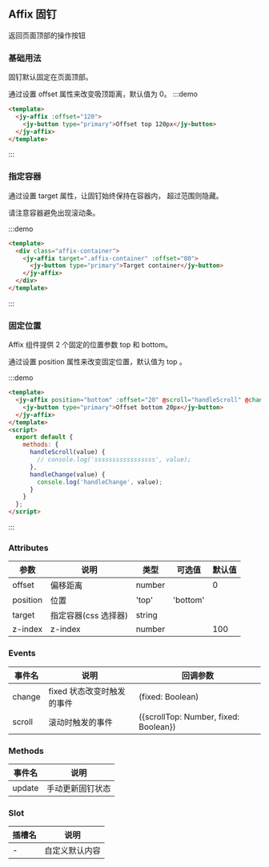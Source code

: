 ## Affix 固钉

返回页面顶部的操作按钮

### 基础用法

固钉默认固定在页面顶部。

通过设置 offset 属性来改变吸顶距离，默认值为 0。
:::demo

```html
<template>
  <jy-affix :offset="120">
    <jy-button type="primary">Offset top 120px</jy-button>
  </jy-affix>
</template>
```

:::

### 指定容器

通过设置 target 属性，让固钉始终保持在容器内， 超过范围则隐藏。

请注意容器避免出现滚动条。

:::demo

```html
<template>
  <div class="affix-container">
    <jy-affix target=".affix-container" :offset="80">
      <jy-button type="primary">Target container</jy-button>
    </jy-affix>
  </div>
</template>
```

:::

### 固定位置

Affix 组件提供 2 个固定的位置参数 top 和 bottom。

通过设置 position 属性来改变固定位置，默认值为 top 。

:::demo

```html
<template>
  <jy-affix position="bottom" :offset="20" @scroll="handleScroll" @change="handleChange">
    <jy-button type="primary">Offset bottom 20px</jy-button>
  </jy-affix>
</template>
<script>
  export default {
    methods: {
      handleScroll(value) {
        // console.log('sssssssssssssssss', value);
      },
      handleChange(value) {
        console.log('handleChange', value);
      }
    }
  };
</script>
```

:::

### Attributes

| 参数     | 说明                 | 类型   | 可选值   | 默认值 |
| -------- | -------------------- | ------ | -------- | ------ |
| offset   | 偏移距离             | number |          | 0      |
| position | 位置                 | 'top'  | 'bottom' |        | 'top' |
| target   | 指定容器(css 选择器) | string |          |        |
| z-index  | z-index              | number |          | 100    |

### Events

| 事件名 | 说明                       | 回调参数                              |
| ------ | -------------------------- | ------------------------------------- |
| change | fixed 状态改变时触发的事件 | (fixed: Boolean)                      |
| scroll | 滚动时触发的事件           | ({scrollTop: Number, fixed: Boolean}) |

### Methods

| 事件名 | 说明             |
| ------ | ---------------- |
| update | 手动更新固钉状态 |

### Slot

| 插槽名 | 说明           |
| ------ | -------------- |
| -      | 自定义默认内容 |

